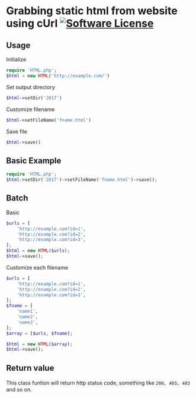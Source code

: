 # Grabbing static html from website using cUrl [![Software License](https://img.shields.io/badge/license-MIT-brightgreen.svg?style=flat-square)](LICENSE.md)

## Usage
Initialize
```php
require 'HTML.php';
$html = new HTML('http://example.com/')
```
Set output directory
```php
$html->setDir('2017')
```
Customize filename
```php
$html->setFileName('fname.html')
```
Save file
```php
$html->save()
```

## Basic Example
```php
require 'HTML.php';
$html->setDir('2017')->setFileName('fname.html')->save();
```

## Batch
Basic
```php
$urls = [
    'http://example.com?id=1',
    'http://example.com?id=2',
    'http://example.com?id=3',
];
$html = new HTML($urls);
$html->save();
```
Customize each filename
```php
$urls = [
    'http://example.com?id=1',
    'http://example.com?id=2',
    'http://example.com?id=3',
];
$fname = [
    'name1',
    'name2',
    'name3',
];
$array = [$urls, $fname];

$html = new HTML($array);
$html->save();
```

## Return value
This class funtion will return http status code, something like ```200```、```403```、```403``` and so on.
